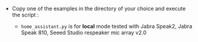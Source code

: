 - Copy one of the examples in the directory of your choice and execute the script :
  
    - `home_assistant.py` is for **local** mode tested with Jabra Speak2, Jabra Speak 810, Seeed Studio respeaker mic array v2.0
